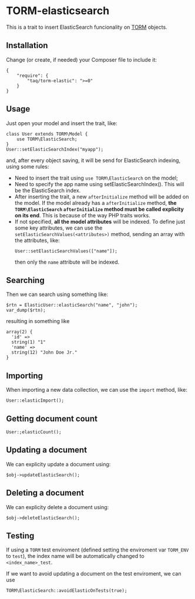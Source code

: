 # TORM-elasticsearch

This is a trait to insert ElasticSearch funcionality on
[TORM](https://github.com/taq/torm) objects. 

## Installation

Change (or create, if needed) your Composer file to include it:

```
{
    "require": {
        "taq/torm-elastic": ">=0"
    }
}
```

## Usage

Just open your model and insert the trait, like:

```
class User extends TORM\Model {
    use TORM\ElasticSearch;
}
User::setElasticSearchIndex("myapp");
```

and, after every object saving, it will be send for ElasticSearch indexing,
using some rules:

- Need to insert the trait using `use TORM\ElasticSearch` on the model;
- Need to specify the app name using setElasticSearchIndex(<name>). This will be
  the ElasticSearch index.
- After inserting the trait, a new `afterInitialize` method will be added on the
  model. If the model already has a `afterInitialize` method, **the
  `TORM\ElasticSearch` `afterInitialize` method must be called explicity on its
  end**. This is because of the way PHP traits works.
- If not specified, **all the model attributes** will be indexed. To define just
  some key attributes, we can use the `setElasticSearchValues(<attributes>)`
  method, sending an array with the attributes, like:
  ```
  User::setElasticSearchValues(["name"]);
  ```
  then only the `name` attribute will be indexed.

## Searching

Then we can search using something like:

```
$rtn = ElasticUser::elasticSearch("name", "john");
var_dump($rtn);
```

resulting in something like

```
array(2) {
  'id' =>
  string(1) "1"
  'name' =>
  string(12) "John Doe Jr."
}
```

## Importing 

When importing a new data collection, we can use the `import` method, like:

```
User::elasticImport();
```

## Getting document count

```
User:;elasticCount();
```

## Updating a document

We can explicity update a document using:

```
$obj->updateElasticSearch();
```

## Deleting a document

We can explicity delete a document using:

```
$obj->deleteElasticSearch();
```

## Testing

If using a `TORM` test enviroment (defined setting the enviroment var `TORM_ENV`
to `test`), the index name will be automatically changed to `<index_name>_test`.

If we want to avoid updating a document on the test enviroment, we can use 

```
TORM\ElasticSearch::avoidElasticOnTests(true);
```
